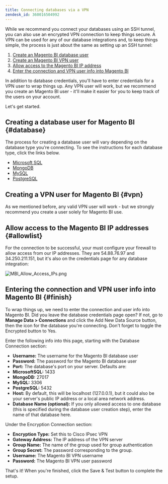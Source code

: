 ```yaml
---
title: Connecting databases via a VPN
zendesk_id: 360016504992
---
```


While we recommend you connect your databases using an SSH tunnel, you can also use an encrypted VPN connection to keep things secure. A VPN can be used for any of our database integrations and, to keep things simple, the process is just about the same as setting up an SSH tunnel:

1. [Create an Magento BI database user](../#database)
1. [Create an Magento BI VPN user](../#vpn)
1. [Allow access to the Magento BI IP address](../#allowlist)
1. [Enter the connection and VPN user info into Magento BI](../#finish)

In addition to database credentials, you\'ll have to enter credentials for a VPN user to wrap things up. Any VPN user will work, but we recommend you create an Magento BI user - it\'ll make it easier for you to keep track of the users on your account.

Let's get started.

## Creating a database user for Magento BI {#database}

The process for creating a database user will vary depending on the database type you\'re connecting. To see the instructions for each database type, click the links below.

* [Microsoft SQL](../data-analyst/importing-data/integrations/microsoft-sql-server.md)
* [MongoDB](../data-analyst/importing-data/integrations/databases-via-a-vpn.md)
* [MySQL](../data-analyst/importing-data/integrations/mysql-via-a-direct-connection.md)
* [PostgreSQL](../data-analyst/importing-data/integrations/postgresql.md)

## Creating a VPN user for Magento BI {#vpn}

As we mentioned before, any valid VPN user will work - but we strongly recommend you create a user solely for Magento BI use.

## Allow access to the Magento BI IP addresses {#allowlist}

For the connection to be successful, your must configure your firewall to allow access from our IP addresses. They are 54.88.76.97 and 34.250.211.151, but it's also on the credentials page for any database integration:

![MBI_Allow_Access_IPs.png](../assets/MBI_allow_access_IPs.png)

## Entering the connection and VPN user info into Magento BI {#finish}

To wrap things up, we need to enter the connection and user info into Magento BI. Did you leave the database credentials page open? If not, go to **Manage Data > Connections** and click the Add New Data Source button, then the icon for the database you\'re connecting. Don\'t forget to toggle the Encrypted button to Yes.

Enter the following info into this page, starting with the Database Connection section:

* **Username:** The username for the Magento BI database user
* **Password:** The password for the Magento BI database user
* **Port:** The database\'s port on your server. Defaults are:
* **MicrosoftSQL:** 1433
* **MongoDB:** 27017
* **MySQL:** 3306
* **PostgreSQL:** 5432
* **Host:** By default, this will be localhost (127.0.0.1), but it could also be your server\'s public IP address or a local area network address.
* **Database Name (optional):** If you only allowed access to one database (this is specified during the database user creation step), enter the name of that database here.

Under the Encryption Connection section:

* **Encryption Type:** Set this to Cisco IPsec VPN
* **Gateway Address:** The IP address of the VPN server
* **Group Name:** The name of the group used for group authentication
* **Group Secret:** The password corresponding to the group.
* **Username:** The Magento BI VPN username
* **Password:** The Magento BI VPN user password

That\'s it! When you\'re finished, click the Save & Test button to complete the setup.
